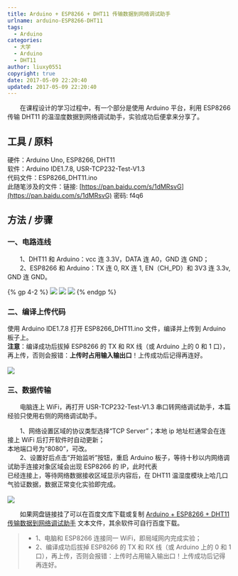 ```yaml
---
title: Arduino + ESP8266 + DHT11 传输数据到网络调试助手
urlname: arduino-ESP8266-DHT11
tags:
  - Arduino
categories:
  - 大学
  - Arduino
  - DHT11
author: liuxy0551
copyright: true
date: 2017-05-09 22:20:40
updated: 2017-05-09 22:20:40
---
```



　　在课程设计的学习过程中，有一个部分是使用 Arduino 平台，利用 ESP8266 传输 DHT11 的温湿度数据到网络调试助手，实验成功后便拿来分享了。
<!--more-->

## 工具 / 原料  

硬件：Arduino Uno, ESP8266, DHT11  
软件：Arduino IDE1.7.8, USR-TCP232-Test-V1.3  
代码文件：ESP8266_DHT11.ino  
此随笔涉及的文件：链接: [https://pan.baidu.com/s/1dMRsvG](https://pan.baidu.com/s/1dMRsvG) 密码: f4q6


## 方法 / 步骤

### 一、电路连线

　　1、DHT11 和 Arduino：vcc 连 3.3V，DATA 连 A0，GND 连 GND；  
　　2、ESP8266 和 Arduino：TX 连 0, RX 连 1, EN（CH_PD）和 3V3 连 3.3v, GND 连 GND。  

{% gp 4-2 %}
![](https://liuxianyu.cn/image-hosting/posts/arduino-ESP8266-DHT11/1.jpg)
![](https://liuxianyu.cn/image-hosting/posts/arduino-ESP8266-DHT11/4.jpg)
![](https://liuxianyu.cn/image-hosting/posts/arduino-ESP8266-DHT11/5.jpg)
{% endgp %}

### 二、编译上传代码

使用 Arduino IDE1.7.8 打开 ESP8266_DHT11.ino 文件，编译并上传到 Arduino 板子上。  
**注意**：编译成功后拔掉 ESP8266 的 TX 和 RX 线（或 Arduino 上的 0 和 1 口），再上传，否则会报错：**上传时占用输入输出口**！上传成功后记得再连好。  
<br>![](https://liuxianyu.cn/image-hosting/posts/arduino-ESP8266-DHT11/2.jpg)<br>

### 三、数据传输

　　电脑连上 WiFi，再打开 USR-TCP232-Test-V1.3 串口转网络调试助手，本篇经验只使用右侧的网络调试助手。  

　　1、网络设置区域的协议类型选择“TCP Server”；本地 ip 地址栏通常会在连接上 WiFi 后打开软件时自动更新；  
本地端口号为“8080”，可改。  
　　2、设置好后点击“开始监听”按钮，重启 Arduino 板子，等待十秒以内网络调试助手连接对象区域会出现 ESP8266 的 IP，此时代表  
已经连接上，等待网络数据接收区域显示内容后，在 DHT11 温湿度模块上哈几口气验证数据，数据正常变化实验即完成。  
<br>![](https://liuxianyu.cn/image-hosting/posts/arduino-ESP8266-DHT11/3.jpg)<br>

　　如果网盘链接挂了可以在百度文库下载或复制 [Arduino + ESP8266 + DHT11 传输数据到网络调试助手](https://wenku.baidu.com/view/ab3db226591b6bd97f192279168884868662b856) 文本文件，其余软件可自行百度下载。

>* 1、电脑和 ESP8266 连接同一 WiFi，即局域网内完成实验；
>* 2、编译成功后拔掉 ESP8266 的 TX 和 RX 线（或 Arduino 上的 0 和 1 口），再上传，否则会报错：上传时占用输入输出口！上传成功后记得再连好。
